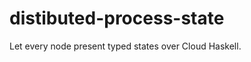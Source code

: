 distibuted-process-state
========================

Let every node present typed states over Cloud Haskell.